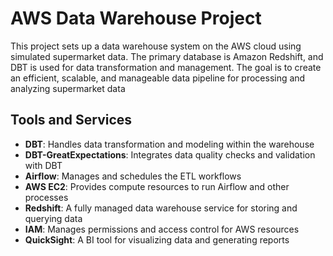 # AWS Data Warehouse Project

This project sets up a data warehouse system on the AWS cloud using simulated supermarket data. The primary database is Amazon Redshift, and DBT is used for data transformation and management. The goal is to create an efficient, scalable, and manageable data pipeline for processing and analyzing supermarket data

## Tools and Services
- **DBT**: Handles data transformation and modeling within the warehouse
- **DBT-GreatExpectations**: Integrates data quality checks and validation with DBT
- **Airflow**: Manages and schedules the ETL workflows
- **AWS EC2**: Provides compute resources to run Airflow and other processes
- **Redshift**: A fully managed data warehouse service for storing and querying data
- **IAM**: Manages permissions and access control for AWS resources
- **QuickSight**: A BI tool for visualizing data and generating reports